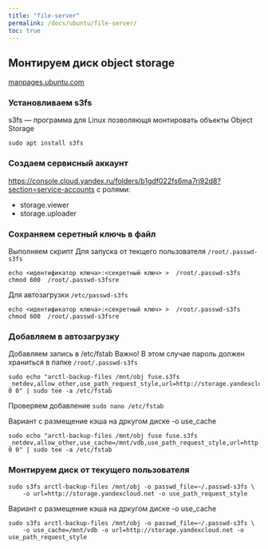 ```yaml
---
title: "file-server"
permalink: /docs/ubuntu/file-server/
toc: true
---
```


## Монтируем диск object storage

[manpages.ubuntu.com](http://manpages.ubuntu.com/manpages/focal/man1/s3fs.1.html)

### Установливаем s3fs
s3fs — программа для Linux позволяющя монтировать объекты Object Storage
```
sudo apt install s3fs
```

### Создаем сервисный аккаунт
https://console.cloud.yandex.ru/folders/b1gdf022fs6ma7rj92d8?section=service-accounts
с ролями:
- storage.viewer
- storage.uploader

### Сохраняем серетный ключь в файл
Выполняем скрипт
Для запуска от текщего пользователя `/root/.passwd-s3fs`
```
echo <идентификатор ключа>:<секретный ключ> >  /root/.passwd-s3fs
chmod 600  /root/.passwd-s3fsre
```
Для автозагрузки `/etc/passwd-s3fs`
```
echo <идентификатор ключа>:<секретный ключ> >  /root/.passwd-s3fs
chmod 600  /root/.passwd-s3fsre
```

### Добавляем в автозагрузку

Добавляем запись в /etc/fstab
Важно! В этом случае пароль должен храниться в папке `/root/.passwd-s3fs`

```
sudo echo "arctl-backup-files /mnt/obj fuse.s3fs _netdev,allow_other,use_path_request_style,url=http://storage.yandexcloud.net 0 0" | sudo tee -a /etc/fstab
```

Проверяем добавление
`sudo nano /etc/fstab`

Вариант с размещение кэша на дркугом диске -o use_cache
```
sudo echo "arctl-backup-files /mnt/obj fuse fuse.s3fs _netdev,allow_other,use_cache=/mnt/vdb,use_path_request_style,url=http://storage.yandexcloud.net 0 0" | sudo tee -a /etc/fstab
```

### Монтируем диск от текущего пользователя

```
sudo s3fs arctl-backup-files /mnt/obj -o passwd_file=~/.passwd-s3fs \
    -o url=http://storage.yandexcloud.net -o use_path_request_style
```

Вариант с размещение кэша на дркугом диске -o use_cache
```
sudo s3fs arctl-backup-files /mnt/obj -o passwd_file=~/.passwd-s3fs \
    -o use_cache=/mnt/vdb -o url=http://storage.yandexcloud.net -o use_path_request_style
```
